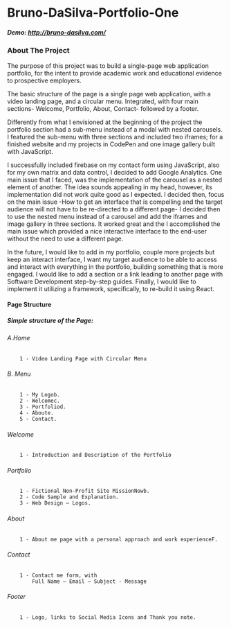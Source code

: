 # Bruno-DaSilva-Portfolio-One

##### Demo: http://bruno-dasilva.com/

### About The Project

The purpose of this project was to build a single-page web application portfolio, for the intent to provide academic work and educational evidence to prospective employers.

The basic structure of the page is a single page web application, with a video landing page, and a circular menu. Integrated, with four main sections- Welcome, Portfolio, About, Contact- followed by a footer.

Differently from what I envisioned at the beginning of the project the portfolio section had a sub-menu instead of a modal with nested carousels. I featured the sub-menu with three sections and included two iframes; for a finished website and my projects in CodePen and one image gallery built with JavaScript.

I successfully included firebase on my contact form using JavaScript, also for my own matrix and data control, I decided to add Google Analytics. One main issue that I faced, was the implementation of the carousel as a nested element of another. The idea sounds appealing in my head, however, its implementation did not work quite good as I expected. I decided then, focus on the main issue -How to get an interface that is compelling and the target audience will not have to be re-directed to a different page- I decided then to use the nested menu instead of a carousel and add the iframes and image gallery in three sections. It worked great and the I accomplished the main issue which provided a nice interactive interface to the end-user without the need to use a different page.

In the future, I would like to add in my portfolio, couple more projects but keep an interact interface, I want my target audience to be able to access and interact with everything in the portfolio, building something that is more engaged. I would like to add a section or a link leading to another page with Software Development step-by-step guides. Finally, I would like to implement it utilizing a framework, specifically, to re-build it using React.

#### Page Structure

##### Simple structure of the Page:

###### A.Home

        1 - Video Landing Page with Circular Menu

###### B. Menu

        1 - My Logob.
        2 - Welcomec.
        3 - Portfoliod.
        4 - Aboute.
        5 - Contact.

###### Welcome

        1 - Introduction and Description of the Portfolio

###### Portfolio

        1 - Fictional Non-Profit Site MissionNowb.
        2 - Code Sample and Explanation.
        3 - Web Design – Logos.

###### About

        1 - About me page with a personal approach and work experienceF.

###### Contact

        1 - Contact me form, with
            Full Name – Email – Subject - Message

###### Footer

        1 - Logo, links to Social Media Icons and Thank you note.
